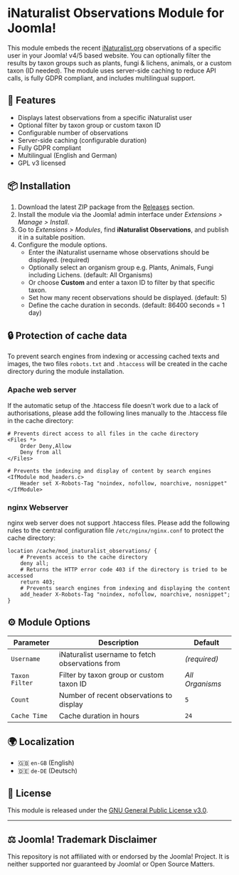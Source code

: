 # iNaturalist Observations Module for Joomla!

This module embeds the recent [iNaturalist.org](https://www.inaturalist.org) observations of a specific user in your Joomla! v4/5 based website. You can optionally filter the results by taxon groups such as plants, fungi & lichens, animals, or a custom taxon (ID needed). The module uses server-side caching to reduce API calls, is fully GDPR compliant, and includes multilingual support.

<!-- ![Example Screenshot](screenshot.png) Optional -->

## 🌿 Features

- Displays latest observations from a specific iNaturalist user
- Optional filter by taxon group or custom taxon ID
- Configurable number of observations
- Server-side caching (configurable duration)
- Fully GDPR compliant
- Multilingual (English and German)
- GPL v3 licensed

## 📦 Installation

1. Download the latest ZIP package from the [Releases](https://github.com/AK-CCM/joomla-inaturalist-observations/releases) section.
2. Install the module via the Joomla! admin interface under *Extensions > Manage > Install*.
3. Go to *Extensions > Modules*, find **iNaturalist Observations**, and publish it in a suitable position.
4. Configure the module options.
   - Enter the iNaturalist username whose observations should be displayed. (required)
   - Optionally select an organism group e.g. Plants, Animals, Fungi including Lichens. (default: All Organisms)
   - Or choose **Custom** and enter a taxon ID to filter by that specific taxon.
   - Set how many recent observations should be displayed. (default: 5)
   - Define the cache duration in seconds. (default: 86400 seconds = 1 day)

## 🔒 Protection of cache data

To prevent search engines from indexing or accessing cached texts and images, the two files `robots.txt` and `.htaccess` will be created in the cache directory during the module installation.

### Apache web server

If the automatic setup of the .htaccess file doesn't work due to a lack of authorisations, please add the following lines manually to the .htaccess file in the cache directory:

```
# Prevents direct access to all files in the cache directory
<Files *>
    Order Deny,Allow
    Deny from all
</Files>

# Prevents the indexing and display of content by search engines
<IfModule mod_headers.c>
    Header set X-Robots-Tag "noindex, nofollow, noarchive, nosnippet"
</IfModule>
```

### nginx Webserver

nginx web server does not support .htaccess files. Please add the following rules to the central configuration file `/etc/nginx/nginx.conf` to protect the cache directory:
```
location /cache/mod_inaturalist_observations/ {
    # Prevents access to the cache directory
    deny all;  
    # Returns the HTTP error code 403 if the directory is tried to be accessed
    return 403;
    # Prevents search engines from indexing and displaying the content
    add_header X-Robots-Tag "noindex, nofollow, noarchive, nosnippet";
}
```

## ⚙️ Module Options

| **Parameter**  | **Description**                                 | **Default**      |
|----------------|-------------------------------------------------|------------------|
| `Username`     | iNaturalist username to fetch observations from | *(required)*     |
| `Taxon Filter` | Filter by taxon group or custom taxon ID        | *All Organisms*  |
| `Count`        | Number of recent observations to display        | `5`              |
| `Cache Time`   | Cache duration in hours                         | `24`             |

## 🌍 Localization

- 🇬🇧 `en-GB` (English)
- 🇩🇪 `de-DE` (Deutsch)

## 📜 License

This module is released under the [GNU General Public License v3.0](https://www.gnu.org/licenses/gpl-3.0.html).

---

## ⚖️ Joomla! Trademark Disclaimer

This repository is not affiliated with or endorsed by the Joomla! Project. It is neither supported nor guaranteed by Joomla! or Open Source Matters.

